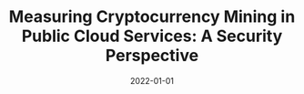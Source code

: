 ---
title: "Measuring Cryptocurrency Mining in Public Cloud Services: A Security Perspective"
collection: publications
permalink: /publication/2022-01-01-Measuring-Cryptocurrency-Mining-in-Public-Cloud-Services-A-Security-Perspective
date: 2022-01-01
venue: 'In the proceedings of Computational Data and Social Networks - 11th International Conference, CSoNet 2022, Virtual Event, December 5-7, 2022, Proceedings'
paperurl: 'https://doi.org/10.1007/978-3-031-26303-3\_12'
citation: ' Ayodeji Adeniran,  David Mohaisen, &quot;Measuring Cryptocurrency Mining in Public Cloud Services: A Security Perspective.&quot; In  Proceedings of the 11th International Conference of Computational Data and Social Networks, CSoNet 2022, Virtual Event, December 5-7, 2022.'
---